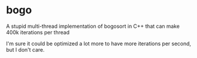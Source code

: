 # bogo
A stupid multi-thread implementation of bogosort in C++ that can make 400k iterations per thread

I'm sure it could be optimized a lot more to have more iterations per second, but I don't care.
